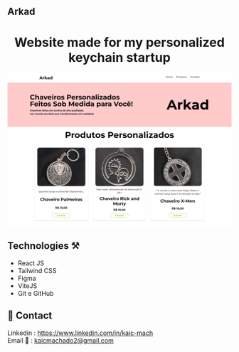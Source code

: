 ## Arkad

<h1 align="center">Website made for my personalized keychain startup</h1>

![Image of Site](/public/images/img-readme.png)

## Technologies ⚒

- React JS
- Tailwind CSS
- Figma
- ViteJS
- Git e GitHub

## 📱 Contact

Linkedin : [https://www.linkedin.com/in/kaic-mach ](https://www.linkedin.com/in/kaicmachado/)<br>
Email 📧 : kaicmachado2@gmail.com
